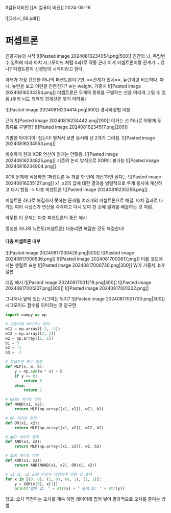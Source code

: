 #컴퓨터비전 
[[Ai,컴퓨터 비전]]
2024-08-16

![[3차시_06.pdf]]
# 퍼셉트론
인공지능의 시작 
![[Pasted image 20240816234054.png|500]]
인간의 뇌, 독립변수 입력에 따라 마치 시그모이드 처럼 0과1로 작동
근데 이게 퍼셉트론이랑 관계가... 있나?
퍼셉트론이 신경망의 시작이라고 한다.

아래가 가장 간단한 하나의 퍼셉트론이구만, ==관계가 있네==, 뉴런이랑 비슷하다. 아니, 뉴런을 보고 이런걸 만든건가?
w는 weight, 가중치
![[Pasted image 20240816234254.png]]
퍼셉트론은 두개의 종류를 구별하는 선을 여러개 그릴 수 있음.(우리 뇌도 최적의 경계선은 찾기 어려움)

![[Pasted image 20240816234414.png|500]]
경사하강법 이용

근데
![[Pasted image 20240816234442.png|200]]
이거는 선 하나로 어떻게 두 종류로 구별함?
![[Pasted image 20240816234517.png|200]]

기발한 아이디어! 접는다! 펼쳐서 보면 동시에 선 2개가 그려짐.
![[Pasted image 20240816234553.png]]

비슷하게 원래 XOR 연산이 원래는 안됐음.
![[Pasted image 20240816234825.png]]
기존의 논리 방식으로 XOR이 불가능
![[Pasted image 20240816234904.png]]

XOR 문제에 적용하면 ‘퍼셉트론 두 개를 한 번에 계산’하면 된다는
![[Pasted image 20240816235127.png]]
x1, x2의 값에 대한 결과를 병렬적으로 두개 동시에 계산하고 다시 합침
-> 다층 퍼셉트론
![[Pasted image 20240816235256.png]]

퍼셉트론 하나로 해결하지 못하는 문제를 여러개의 퍼셉트론으로 해결. 마치 결과로 나가는 여러 시냅스가 연산을 각각하고 다시 모여 한 곳에 결과를 배출하는 것 처럼.

아무튼 이 문제는 다층 퍼셉트론의 좋은 예시

멍청한 하나의 뉴런도(퍼셉트론) 다층리면 복잡한 것도 해결한다!


#### 다층 퍼셉트론 내부
![[Pasted image 20240817000426.png|500]]
![[Pasted image 20240817000536.png]]
![[Pasted image 20240817000617.png]]
이를 코드에서는 행렬로 표현
![[Pasted image 20240817000730.png|300]]
W가 가중치, b가 절편

대입 예시
![[Pasted image 20240817001219.png|300]]
![[Pasted image 20240817001207.png|300]]
![[Pasted image 20240817001302.png]]

그나저나 앞에 있는 시그마는 뭐지?
![[Pasted image 20240817001700.png|300]]
시그모이드 함수를 의미하는 것 같구먼


```python
import numpy as np

# 가중치와 바이아스 정의
w11 = np.array([-2, -2])
w12 = np.array([2, 2])
w2 = np.array([1, 1])
b1 = 3
b2 = -1
b3 = -1

# 퍼셉트론 함수 정의
def MLP(x, w, b):
    y = np.sum(w * x) + b
    if y <= 0:
        return 0
    else:
        return 1

# NAND 게이트 정의
def NAND(x1, x2):
    return MLP(np.array([x1, x2]), w11, b1)

# OR 게이트 정의
def OR(x1, x2):
    return MLP(np.array([x1, x2]), w12, b2)

# AND 게이트 정의
def AND(x1, x2):
    return MLP(np.array([x1, x2]), w2, b3)

# XOR 게이트 정의
def XOR(x1, x2):
    return AND(NAND(x1, x2), OR(x1, x2))

# x1 값, x2 값을 번갈아 대입하며 최종 값 출력
for x in [(0, 0), (1, 0), (0, 1), (1, 1)]:
    y = XOR(x[0], x[1])
    print("입력 값: " + str(x) + " 출력 값: " + str(y))

```


참고:
오차 역전파는 오차를 계속 이전 레이어레 집어 넣어 결과적으로 오차를 줄이는 방법


